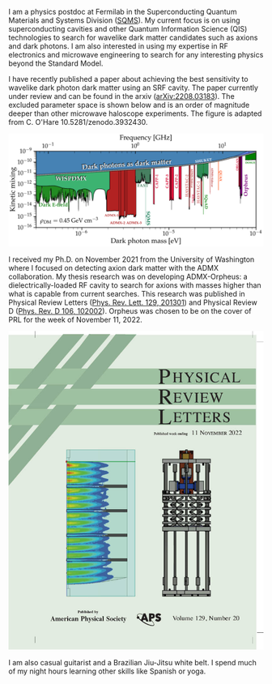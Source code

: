 I am a physics postdoc at Fermilab in the Superconducting Quantum Materials and Systems Division (<a href="https://sqmscenter.fnal.gov/">SQMS</a>). My current focus is on using superconducting cavities and other Quantum Information Science (QIS) technologies to search for wavelike dark matter candidates such as axions and dark photons. I am also interested in using my expertise in RF electronics and microwave engineering to search for any interesting physics beyond the Standard Model. 

I have recently published a paper about achieving the best sensitivity to wavelike dark photon dark matter using an SRF cavity. The paper currently under review and can be found in the arxiv (<a href="https://arxiv.org/abs/2208.03183">arXiv:2208.03183</a>). The excluded parameter space is shown below and is an order of magnitude deeper than other microwave haloscope experiments. The figure is adapted from C. O'Hare 10.5281/zenodo.3932430.


<img src="DarkPhoton_Haloscopes_Closeup.png" alt="Dark Photon Dark Matter limits for microwave haloscopes">


I received my Ph.D. on November 2021 from the University of Washington where I focused on detecting axion dark matter with the ADMX collaboration. My thesis research was on developing ADMX-Orpheus: a dielectrically-loaded RF cavity to search for axions with masses higher than what is capable from current searches. This research was published in Physical Review Letters (<a href="https://journals.aps.org/prl/abstract/10.1103/PhysRevLett.129.201301">Phys. Rev. Lett. 129, 201301</a>) and Physical Review D (<a href="https://journals.aps.org/prd/abstract/10.1103/PhysRevD.106.102002">Phys. Rev. D 106, 102002</a>). Orpheus was chosen to be on the cover of PRL for the week of November 11, 2022.

<img src="cv1290201024_1.jpg" alt="Orpheus PRL cover">

I am also casual guitarist and a Brazilian Jiu-Jitsu white belt. I spend much of my night hours learning other skills like Spanish or yoga.
